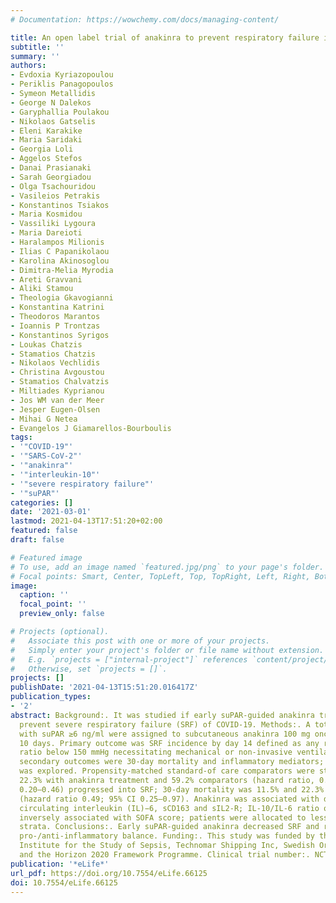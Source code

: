 ```yaml
---
# Documentation: https://wowchemy.com/docs/managing-content/

title: An open label trial of anakinra to prevent respiratory failure in COVID-19
subtitle: ''
summary: ''
authors:
- Evdoxia Kyriazopoulou
- Periklis Panagopoulos
- Symeon Metallidis
- George N Dalekos
- Garyphallia Poulakou
- Nikolaos Gatselis
- Eleni Karakike
- Maria Saridaki
- Georgia Loli
- Aggelos Stefos
- Danai Prasianaki
- Sarah Georgiadou
- Olga Tsachouridou
- Vasileios Petrakis
- Konstantinos Tsiakos
- Maria Kosmidou
- Vassiliki Lygoura
- Maria Dareioti
- Haralampos Milionis
- Ilias C Papanikolaou
- Karolina Akinosoglou
- Dimitra-Melia Myrodia
- Areti Gravvani
- Aliki Stamou
- Theologia Gkavogianni
- Konstantina Katrini
- Theodoros Marantos
- Ioannis P Trontzas
- Konstantinos Syrigos
- Loukas Chatzis
- Stamatios Chatzis
- Nikolaos Vechlidis
- Christina Avgoustou
- Stamatios Chalvatzis
- Miltiades Kyprianou
- Jos WM van der Meer
- Jesper Eugen-Olsen
- Mihai G Netea
- Evangelos J Giamarellos-Bourboulis
tags:
- '"COVID-19"'
- '"SARS-CoV-2"'
- '"anakinra"'
- '"interleukin-10"'
- '"severe respiratory failure"'
- '"suPAR"'
categories: []
date: '2021-03-01'
lastmod: 2021-04-13T17:51:20+02:00
featured: false
draft: false

# Featured image
# To use, add an image named `featured.jpg/png` to your page's folder.
# Focal points: Smart, Center, TopLeft, Top, TopRight, Left, Right, BottomLeft, Bottom, BottomRight.
image:
  caption: ''
  focal_point: ''
  preview_only: false

# Projects (optional).
#   Associate this post with one or more of your projects.
#   Simply enter your project's folder or file name without extension.
#   E.g. `projects = ["internal-project"]` references `content/project/deep-learning/index.md`.
#   Otherwise, set `projects = []`.
projects: []
publishDate: '2021-04-13T15:51:20.016417Z'
publication_types:
- '2'
abstract: Background:. It was studied if early suPAR-guided anakinra treatment can
  prevent severe respiratory failure (SRF) of COVID-19. Methods:. A total of 130 patients
  with suPAR ≥6 ng/ml were assigned to subcutaneous anakinra 100 mg once daily for
  10 days. Primary outcome was SRF incidence by day 14 defined as any respiratory
  ratio below 150 mmHg necessitating mechanical or non-invasive ventilation. Main
  secondary outcomes were 30-day mortality and inflammatory mediators; 28-day WHO-CPS
  was explored. Propensity-matched standard-of care comparators were studied. Results:.
  22.3% with anakinra treatment and 59.2% comparators (hazard ratio, 0.30; 95% CI,
  0.20–0.46) progressed into SRF; 30-day mortality was 11.5% and 22.3% respectively
  (hazard ratio 0.49; 95% CI 0.25–0.97). Anakinra was associated with decrease in
  circulating interleukin (IL)−6, sCD163 and sIL2-R; IL-10/IL-6 ratio on day 7 was
  inversely associated with SOFA score; patients were allocated to less severe WHO-CPS
  strata. Conclusions:. Early suPAR-guided anakinra decreased SRF and restored the
  pro-/anti-inflammatory balance. Funding:. This study was funded by the Hellenic
  Institute for the Study of Sepsis, Technomar Shipping Inc, Swedish Orphan Biovitrum,
  and the Horizon 2020 Framework Programme. Clinical trial number:. NCT04357366.
publication: '*eLife*'
url_pdf: https://doi.org/10.7554/eLife.66125
doi: 10.7554/eLife.66125
---
```

